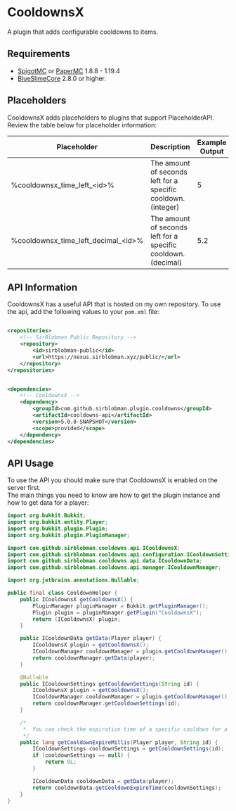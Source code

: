 # CooldownsX

A plugin that adds configurable cooldowns to items.

## Requirements

- [SpigotMC](https://spigotmc.org/) or [PaperMC](https://papermc.io/) 1.8.8 - 1.19.4
- [BlueSlimeCore](https://jenkins.sirblobman.xyz/job/SirBlobman/job/BlueSlimeCore/) 2.8.0 or higher.

## Placeholders

CooldownsX adds placeholders to plugins that support PlaceholderAPI.
Review the table below for placeholder information:

| Placeholder                               | Description                                                   | Example Output |
|-------------------------------------------|---------------------------------------------------------------|----------------|
| %cooldownsx_time_left_&lt;id&gt;%         | The amount of seconds left for a specific cooldown. (integer) | 5              |
| %cooldownsx_time_left_decimal_&lt;id&gt;% | The amount of seconds left for a specific cooldown. (decimal) | 5.2            |

## API Information

CooldownsX has a useful API that is hosted on my own repository.
To use the api, add the following values to your `pom.xml` file:

```xml

<repositories>
    <!-- SirBlobman Public Repository -->
    <repository>
        <id>sirblobman-public</id>
        <url>https://nexus.sirblobman.xyz/public/</url>
    </repository>
</repositories>
```

```xml

<dependencies>
    <!-- CooldownsX -->
    <dependency>
        <groupId>com.github.sirblobman.plugin.cooldowns</groupId>
        <artifactId>cooldowns-api</artifactId>
        <version>5.0.0-SNAPSHOT</version>
        <scope>provided</scope>
    </dependency>
</dependencies>
```

## API Usage

To use the API you should make sure that CooldownsX is enabled on the server first.  
The main things you need to know are how to get the plugin instance and how to get data for a player:

```java
import org.bukkit.Bukkit;
import org.bukkit.entity.Player;
import org.bukkit.plugin.Plugin;
import org.bukkit.plugin.PluginManager;

import com.github.sirblobman.cooldowns.api.ICooldownsX;
import com.github.sirblobman.cooldowns.api.configuration.ICooldownSettings;
import com.github.sirblobman.cooldowns.api.data.ICooldownData;
import com.github.sirblobman.cooldowns.api.manager.ICooldownManager;

import org.jetbrains.annotations.Nullable;

public final class CooldownHelper {
    public ICooldownsX getCooldownsX() {
        PluginManager pluginManager = Bukkit.getPluginManager();
        Plugin plugin = pluginManager.getPlugin("CooldownsX");
        return (ICooldownsX) plugin;
    }

    public ICooldownData getData(Player player) {
        ICooldownsX plugin = getCooldownsX();
        ICooldownManager cooldownManager = plugin.getCooldownManager();
        return cooldownManager.getData(player);
    }

    @Nullable
    public ICooldownSettings getCooldownSettings(String id) {
        ICooldownsX plugin = getCooldownsX();
        ICooldownManager cooldownManager = plugin.getCooldownManager();
        return cooldownManager.getCooldownSettings(id);
    }

    /*
     *  You can check the expiration time of a specific cooldown for a player:
     */
    public long getCooldownExpireMillis(Player player, String id) {
        ICooldownSettings cooldownSettings = getCooldownSettings(id);
        if (cooldownSettings == null) {
            return 0L;
        }

        ICooldownData cooldownData = getData(player);
        return cooldownData.getCooldownExpireTime(cooldownSettings);
    }
}
```
